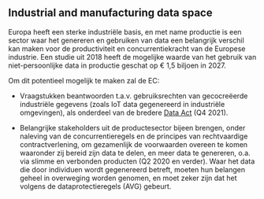 ## Industrial and manufacturing data space

Europa heeft een sterke industriële basis, en met name productie is een sector waar het genereren en gebruiken van data een belangrijk verschil kan maken voor de productiviteit en concurrentiekracht van de Europese industrie. Een studie uit 2018 heeft de mogelijke waarde van het gebruik van niet-persoonlijke data in productie geschat op € 1,5 biljoen in 2027.

Om dit potentieel mogelijk te maken zal de EC:
* Vraagstukken beantwoorden t.a.v. gebruiksrechten van gecocreëerde industriële gegevens (zoals IoT data gegenereerd in industriële omgevingen), als onderdeel van de bredere [Data Act](#data-act-da) (Q4 2021).
    
* Belangrijke stakeholders uit de productesector bijeen brengen, onder naleving van de concurrentieregels en de principes van rechtvaardige contractverlening, om gezamenlijk de voorwaarden overeen te komen waaronder zij bereid zijn data te delen, en meer data te genereren, o.a. via slimme en verbonden producten (Q2 2020 en verder).  Waar het data die door individuen wordt gegenereerd betreft, moeten hun belangen geheel in overweging worden genomen, en moet zeker zijn dat het volgens de dataprotectieregels (AVG) gebeurt.
